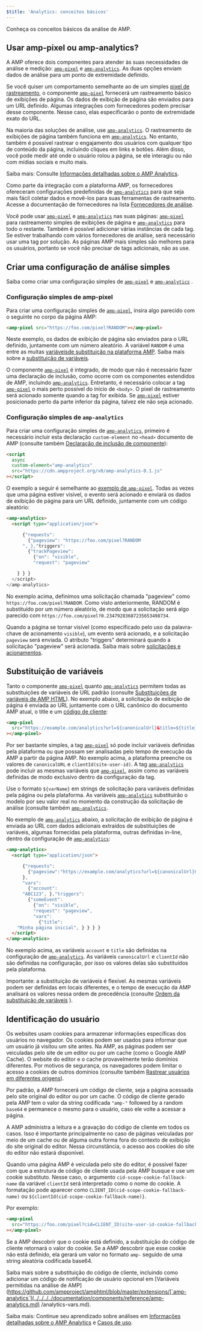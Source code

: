 ```yaml
---
$title: 'Analytics: conceitos básicos'
---
```


Conheça os conceitos básicos da análise de AMP.

## Usar amp-pixel ou amp-analytics? <a name="use-amp-pixel-or-amp-analytics"></a>

A AMP oferece dois componentes para atender às suas necessidades de análise e medição: [`amp-pixel`](../../../../documentation/components/reference/amp-pixel.md)
e [`amp-analytics`](../../../../documentation/components/reference/amp-analytics.md). As duas opções enviam dados de análise para um ponto de extremidade definido.

Se você quiser um comportamento semelhante ao de um simples [pixel de rastreamento](https://en.wikipedia.org/wiki/Web_beacon#Implementation), o componente [`amp-pixel`](../../../../documentation/components/reference/amp-pixel.md) fornecerá um rastreamento básico de exibições de página. Os dados de exibição de página são enviados para um URL definido. Algumas integrações com fornecedores podem precisar desse componente. Nesse caso, elas especificarão o ponto de extremidade exato do URL.

Na maioria das soluções de análise, use [`amp-analytics`](../../../../documentation/components/reference/amp-analytics.md). O rastreamento de exibições de página também funciona em [`amp-analytics`](../../../../documentation/components/reference/amp-analytics.md). No entanto, também é possível rastrear o engajamento dos usuários com qualquer tipo de conteúdo da página, incluindo cliques em links e botões. Além disso, você pode medir até onde o usuário rolou a página, se ele interagiu ou não com mídias sociais e muito mais.

Saiba mais: Consulte [Informações detalhadas sobre o AMP Analytics](deep_dive_analytics.md).

Como parte da integração com a plataforma AMP, os fornecedores ofereceram configurações predefinidas de [`amp-analytics`](../../../../documentation/components/reference/amp-analytics.md)
para que seja mais fácil coletar dados e movê-los para suas ferramentas de rastreamento. Acesse a documentação de fornecedores na lista [Fornecedores de análise](analytics-vendors.md).

Você pode usar [`amp-pixel`](../../../../documentation/components/reference/amp-pixel.md) e [`amp-analytics`](../../../../documentation/components/reference/amp-analytics.md)
nas suas páginas: [`amp-pixel`](../../../../documentation/components/reference/amp-pixel.md) para rastreamento simples de exibições de página e [`amp-analytics`](../../../../documentation/components/reference/amp-analytics.md) para todo o restante. Também é possível adicionar várias instâncias de cada tag. Se estiver trabalhando com vários fornecedores de análise, será necessário usar uma tag por solução. As páginas AMP mais simples são melhores para os usuários, portanto se você não precisar de tags adicionais, não as use.

## Criar uma configuração de análise simples

Saiba como criar uma configuração simples de [`amp-pixel`](../../../../documentation/components/reference/amp-pixel.md) e [`amp-analytics`](../../../../documentation/components/reference/amp-analytics.md) .

### Configuração simples de amp-pixel

Para criar uma configuração simples de [`amp-pixel`](../../../../documentation/components/reference/amp-pixel.md), insira algo parecido com o seguinte no corpo da página AMP:

```html
<amp-pixel src="https://foo.com/pixel?RANDOM"></amp-pixel>
```

Neste exemplo, os dados de exibição de página são enviados para o URL definido, juntamente com um número aleatório. A variável `RANDOM`
é uma entre as muitas [variáveis ​​de substituição na plataforma AMP](https://github.com/ampproject/amphtml/blob/master/spec/amp-var-substitutions.md). Saiba mais sobre a [substituição de variáveis](analytics_basics.md#variable-substitution).

O componente [`amp-pixel`](../../../../documentation/components/reference/amp-pixel.md) é integrado, de modo que não é necessário fazer uma declaração de inclusão, como ocorre com os componentes estendidos de AMP, incluindo [`amp-analytics`](../../../../documentation/components/reference/amp-analytics.md). Entretanto, é necessário colocar a tag [`amp-pixel`](../../../../documentation/components/reference/amp-pixel.md) o mais perto possível do início de `<body>`. O pixel de rastreamento será acionado somente quando a tag for exibida. Se [`amp-pixel`](../../../../documentation/components/reference/amp-pixel.md) estiver posicionado perto da parte inferior da página, talvez ele não seja acionado.

### Configuração simples de `amp-analytics`

Para criar uma configuração simples de [`amp-analytics`](../../../../documentation/components/reference/amp-analytics.md), primeiro é necessário incluir esta declaração `custom-element` no `<head>`
documento de AMP (consulte também [Declaração de inclusão de componente](../../../../documentation/components/index.html)):

```html
<script
  async
  custom-element="amp-analytics"
  src="https://cdn.ampproject.org/v0/amp-analytics-0.1.js"
></script>
```

O exemplo a seguir é semelhante ao [exemplo de `amp-pixel`](../../../../documentation/components/reference/amp-pixel.md). Todas as vezes que uma página estiver visível, o evento será acionado e enviará os dados de exibição de página para um URL definido, juntamente com um código aleatório:

```html
<amp-analytics>
  <script type="application/json">

      {"requests":
        {"pageview": "https://foo.com/pixel?RANDOM
      ", },"triggers":
        {"trackPageview":
          {"on": "visible",
          "request": "pageview"

    } } }
  </script>
</amp-analytics>
```

No exemplo acima, definimos uma solicitação chamada "pageview" como `https://foo.com/pixel?RANDOM`. Como visto anteriormente, RANDOM é substituído por um número aleatório, de modo que a solicitação será algo parecido com `https://foo.com/pixel?0.23479283687235653498734`.

Quando a página se tornar visível (como especificado pelo uso da palavra-chave de acionamento `visible`), um evento será acionado, e a solicitação `pageview` será enviada. O atributo "triggers" determinará quando a solicitação "pageview" será acionada. Saiba mais sobre [solicitações e acionamentos](deep_dive_analytics.md#requests-triggers--transports).

## Substituição de variáveis <a name="variable-substitution"></a>

Tanto o componente [`amp-pixel`](../../../../documentation/components/reference/amp-pixel.md)
quanto [`amp-analytics`](../../../../documentation/components/reference/amp-analytics.md)
permitem todas as substituições de variáveis ​​de URL padrão (consulte [Substituições de variáveis ​​de AMP HTML](https://github.com/ampproject/amphtml/blob/master/spec/amp-var-substitutions.md)). No exemplo abaixo, a solicitação de exibição de página é enviada ao URL juntamente com o URL canônico do documento AMP atual, o title e um [código de cliente](analytics_basics.md):

```html
<amp-pixel
  src="https://example.com/analytics?url=${canonicalUrl}&title=${title}&clientId=${clientId(site-user-id)}"
></amp-pixel>
```

Por ser bastante simples, a tag [`amp-pixel`](../../../../documentation/components/reference/amp-pixel.md) só pode incluir variáveis ​​definidas pela plataforma ou que possam ser analisadas pelo tempo de execução da AMP a partir da página AMP. No exemplo acima, a plataforma preenche os valores de `canonicalURL` e `clientId(site-user-id)`. A tag [`amp-analytics`](../../../../documentation/components/reference/amp-analytics.md) pode incluir as mesmas variáveis que [`amp-pixel`](../../../../documentation/components/reference/amp-pixel.md), assim como as variáveis ​​definidas de modo exclusivo dentro da configuração da tag.

Use o formato `${varName}` em strings de solicitação para variáveis definidas pela página ou pela plataforma. As variáveis [`amp-analytics`](../../../../documentation/components/reference/amp-analytics.md)
substituirão o modelo por seu valor real no momento da construção da solicitação de análise (consulte também [`amp-analytics`](../../../../documentation/components/reference/amp-analytics.md).

No exemplo de [`amp-analytics`](../../../../documentation/components/reference/amp-analytics.md) abaixo, a solicitação de exibição de página é enviada ao URL com dados adicionais extraídos de substituições de variáveis, algumas fornecidas pela plataforma, outras definidas in-line, dentro da configuração de [`amp-analytics`](../../../../documentation/components/reference/amp-analytics.md):

```html
<amp-analytics>
  <script type="application/json">

      {"requests":
        {"pageview":"https://example.com/analytics?url=${canonicalUrl}&title=${title}&acct=${account}&clientId=${clientId(site-user-id)}",
      },
      "vars":
        {"account":
      "ABC123", },"triggers":
        {"someEvent":
          {"on": "visible",
          "request": "pageview",
          "vars":
            {"title":
    "Minha página inicial", } } } }
  </script>
</amp-analytics>
```

No exemplo acima, as variáveis `account` e `title` são definidas na configuração de [`amp-analytics`](../../../../documentation/components/reference/amp-analytics.md). As variáveis `canonicalUrl` e `clientId` não são definidas na configuração, por isso os valores delas são substituídos pela plataforma.

Importante: a substituição de variáveis é flexível. As mesmas variáveis ​​podem ser definidas em locais diferentes, e o tempo de execução da AMP analisará os valores nessa ordem de precedência (consulte [Ordem da substituição de variáveis](deep_dive_analytics.md#variable-substitution-ordering) ).

## Identificação do usuário <a name="user-identification"></a>

Os websites usam cookies para armazenar informações específicas dos usuários no navegador. Os cookies podem ser usados ​​para informar que um usuário já visitou um site antes. Na AMP, as páginas podem ser veiculadas pelo site de um editor ou por um cache (como o Google AMP Cache). O website do editor e o cache provavelmente terão domínios diferentes. Por motivos de segurança, os navegadores podem limitar o acesso a cookies de outros domínios (consulte também [Rastrear usuários em diferentes origens](https://github.com/ampproject/amphtml/blob/master/spec/amp-managing-user-state.md)).

Por padrão, a AMP fornecerá um código de cliente, seja a página acessada pelo site original do editor ou por um cache. O código de cliente gerado pela AMP tem o valor da string codificada `"amp-"` followed by a random `base64` e permanece o mesmo para o usuário, caso ele volte a acessar a página.

A AMP administra a leitura e a gravação do código de cliente em todos os casos. Isso é importante principalmente no caso de páginas veiculadas por meio de um cache ou de alguma outra forma fora do contexto de exibição do site original do editor. Nessa circunstância, o acesso aos cookies do site do editor não estará disponível.

Quando uma página AMP é veiculada pelo site do editor, é possível fazer com que a estrutura de código de cliente usada pela AMP busque e use um cookie substituto. Nesse caso, o argumento `cid-scope-cookie-fallback-name` da variável `clientId` será interpretado como o nome do cookie. A formatação pode aparecer como `CLIENT_ID(cid-scope-cookie-fallback-name)`
ou `${clientId(cid-scope-cookie-fallback-name)}`.

Por exemplo:

```html
<amp-pixel
  src="https://foo.com/pixel?cid=CLIENT_ID(site-user-id-cookie-fallback-name)"
></amp-pixel>
```

Se a AMP descobrir que o cookie está definido, a substituição do código de cliente retornará o valor do cookie. Se a AMP descobrir que esse cookie não está definido, ela gerará um valor no formato `amp-` seguido de uma string aleatória codificada base64.

Saiba mais sobre a substituição do código de cliente, incluindo como adicionar um código de notificação de usuário opcional em [Variáveis ​​permitidas na análise de AMP](https://github.com/ampproject/amphtml/blob/master/extensions/[`amp-analytics`](../../../../documentation/components/reference/amp-analytics.md) /analytics-vars.md).

Saiba mais: Continue seu aprendizado sobre análises em [Informações detalhadas sobre o AMP Analytics](deep_dive_analytics.md) e [Casos de uso](use_cases.md).
